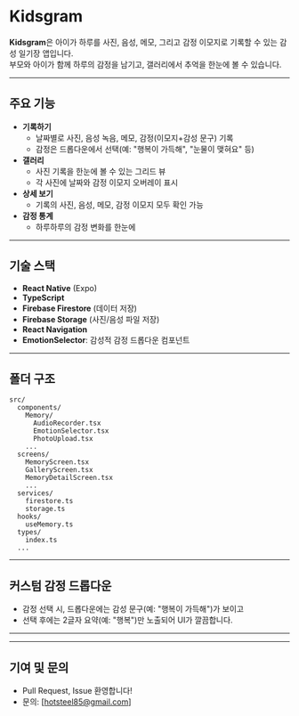 # Kidsgram

**Kidsgram**은 아이가 하루를 사진, 음성, 메모, 그리고 감정 이모지로 기록할 수 있는 감성 일기장 앱입니다.  
부모와 아이가 함께 하루의 감정을 남기고, 갤러리에서 추억을 한눈에 볼 수 있습니다.

---

## 주요 기능

- **기록하기**
  - 날짜별로 사진, 음성 녹음, 메모, 감정(이모지+감성 문구) 기록
  - 감정은 드롭다운에서 선택(예: "행복이 가득해", "눈물이 맺혀요" 등)
- **갤러리**
  - 사진 기록을 한눈에 볼 수 있는 그리드 뷰
  - 각 사진에 날짜와 감정 이모지 오버레이 표시
- **상세 보기**
  - 기록의 사진, 음성, 메모, 감정 이모지 모두 확인 가능
- **감정 통계**
  - 하루하루의 감정 변화를 한눈에

---

## 기술 스택

- **React Native** (Expo)
- **TypeScript**
- **Firebase Firestore** (데이터 저장)
- **Firebase Storage** (사진/음성 파일 저장)
- **React Navigation**
- **EmotionSelector**: 감성적 감정 드롭다운 컴포넌트

---

## 폴더 구조

```
src/
  components/
    Memory/
      AudioRecorder.tsx
      EmotionSelector.tsx
      PhotoUpload.tsx
    ...
  screens/
    MemoryScreen.tsx
    GalleryScreen.tsx
    MemoryDetailScreen.tsx
    ...
  services/
    firestore.ts
    storage.ts
  hooks/
    useMemory.ts
  types/
    index.ts
  ...
```

---

## 커스텀 감정 드롭다운

- 감정 선택 시, 드롭다운에는 감성 문구(예: "행복이 가득해")가 보이고
- 선택 후에는 2글자 요약(예: "행복")만 노출되어 UI가 깔끔합니다.

---


---

## 기여 및 문의

- Pull Request, Issue 환영합니다!
- 문의: [hotsteel85@gmail.com] 